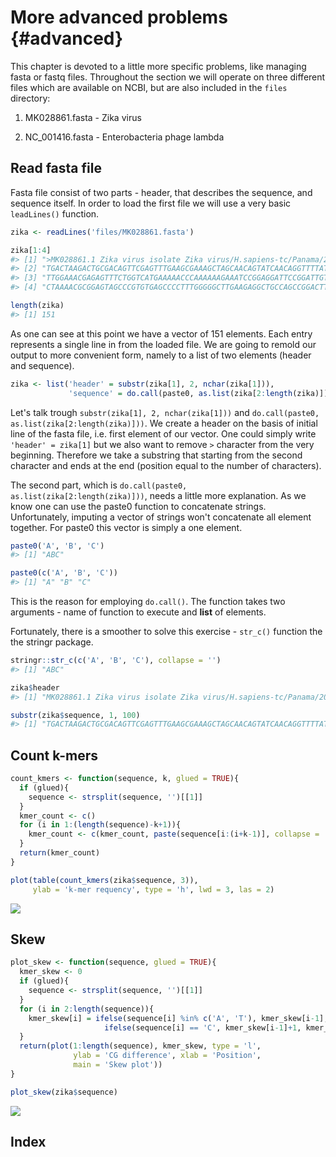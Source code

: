 # More advanced problems {#advanced}

This chapter is devoted to a little more specific problems, like managing fasta or fastq files. Throughout the section we will operate on three different files which are available on NCBI, but are also included in the `files` directory:

1. MK028861.fasta - Zika virus

2. NC_001416.fasta - Enterobacteria phage lambda

## Read fasta file

Fasta file consist of two parts - header, that describes the sequence, and sequence itself. In order to load the first file we will use a very basic `leadLines()` function. 


```r
zika <- readLines('files/MK028861.fasta')

zika[1:4]
#> [1] ">MK028861.1 Zika virus isolate Zika virus/H.sapiens-tc/Panama/2015/259359 polyprotein gene, complete cds"
#> [2] "TGACTAAGACTGCGACAGTTCGAGTTTGAAGCGAAAGCTAGCAACAGTATCAACAGGTTTTATTTTGGAT"                                  
#> [3] "TTGGAAACGAGAGTTTCTGGTCATGAAAAACCCAAAAAAGAAATCCGGAGGATTCCGGATTGTCAATATG"                                  
#> [4] "CTAAAACGCGGAGTAGCCCGTGTGAGCCCCTTTGGGGGCTTGAAGAGGCTGCCAGCCGGACTTCTGCTGG"

length(zika)
#> [1] 151
```

As one can see at this point we have a vector of 151 elements. Each entry represents a single line in from the loaded file. We are going to remold our output to more convenient form, namely to a list of two elements (header and sequence).


```r
zika <- list('header' = substr(zika[1], 2, nchar(zika[1])), 
             'sequence' = do.call(paste0, as.list(zika[2:length(zika)])))
```

Let's talk trough `substr(zika[1], 2, nchar(zika[1]))` and `do.call(paste0, as.list(zika[2:length(zika)]))`. We create a header on the basis of initial line of the fasta file, i.e. first element of our vector. One could simply write `'header' = zika[1]` but we also want to remove `>` character from the very beginning. Therefore we take a substring that starting from the second character and ends at the end (position equal to the number of characters). 

The second part, which is `do.call(paste0, as.list(zika[2:length(zika)]))`, needs a little more explanation. As we know one can use the paste0 function to concatenate strings. Unfortunately, imputing a vector of strings won't concatenate all element together. For paste0 this vector is simply a one element.


```r
paste0('A', 'B', 'C')
#> [1] "ABC"

paste0(c('A', 'B', 'C'))
#> [1] "A" "B" "C"
```
This is the reason for employing `do.call()`. The function takes two arguments - name of function to execute and __list__ of elements. 

Fortunately, there is a smoother to solve this exercise - `str_c()` function the the stringr package.


```r
stringr::str_c(c('A', 'B', 'C'), collapse = '')
#> [1] "ABC"
```


```r
zika$header
#> [1] "MK028861.1 Zika virus isolate Zika virus/H.sapiens-tc/Panama/2015/259359 polyprotein gene, complete cds"

substr(zika$sequence, 1, 100)
#> [1] "TGACTAAGACTGCGACAGTTCGAGTTTGAAGCGAAAGCTAGCAACAGTATCAACAGGTTTTATTTTGGATTTGGAAACGAGAGTTTCTGGTCATGAAAAA"
```


## Count k-mers


```r
count_kmers <- function(sequence, k, glued = TRUE){
  if (glued){
    sequence <- strsplit(sequence, '')[[1]]
  }
  kmer_count <- c()
  for (i in 1:(length(sequence)-k+1)){
    kmer_count <- c(kmer_count, paste(sequence[i:(i+k-1)], collapse = ''))
  }
  return(kmer_count)
}
```



```r
plot(table(count_kmers(zika$sequence, 3)), 
     ylab = 'k-mer requency', type = 'h', lwd = 3, las = 2)
```

![](04-Basic2_files/figure-epub3/unnamed-chunk-7-1.png)<!-- -->

## Skew


```r
plot_skew <- function(sequence, glued = TRUE){
  kmer_skew <- 0
  if (glued){
    sequence <- strsplit(sequence, '')[[1]]
  }
  for (i in 2:length(sequence)){
    kmer_skew[i] = ifelse(sequence[i] %in% c('A', 'T'), kmer_skew[i-1],
                     ifelse(sequence[i] == 'C', kmer_skew[i-1]+1, kmer_skew[i-1]-1))
  }
  return(plot(1:length(sequence), kmer_skew, type = 'l', 
              ylab = 'CG difference', xlab = 'Position',
              main = 'Skew plot'))
}
```


```r
plot_skew(zika$sequence)
```

![](04-Basic2_files/figure-epub3/unnamed-chunk-9-1.png)<!-- -->

## Index
